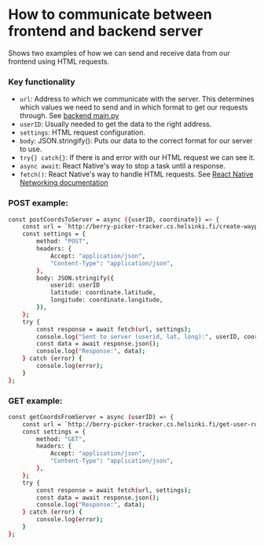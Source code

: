 # How to communicate between frontend and backend server
Shows two examples of how we can send and receive data from our frontend using HTML requests.

### Key functionality
- `url`: Address to which we communicate with the server. This determines which values we need to send and in which format to get our requests through. See [backend main.py](https://github.com/hy-ohtu-syksy-22-bpt/berry-picker-tracker-server/blob/main/src/main.py)
- `userID`: Usually needed to get the data to the right address.
- `settings`: HTML request configuration.
- `body`: JSON.stringify(): Puts our data to the correct format for our server to use.
- `try{} catch{}`: If there is and error with our HTML request we can see it.
- `async await`: React Native's way to stop a task until a response.
- `fetch()`: React Native's way to handle HTML requests. See [React Native Networking documentation](https://reactnative.dev/docs/network)

### POST example:
```bash
const postCoordsToServer = async ({userID, coordinate}) => {
	const url = `http://berry-picker-tracker.cs.helsinki.fi/create-waypoint`;
	const settings = {
		method: "POST",
		headers: {
			Accept: "application/json",
			"Content-Type": "application/json",
		},
		body: JSON.stringify({
			userid: userID
			latitude: coordinate.latitude,
			longitude: coordinate.longitude,
		}),
	};
	try {
		const response = await fetch(url, settings);
		console.log("Sent to server (userid, lat, long):", userID, coordinate.latitude, coordinate.longitude);
		const data = await response.json();
		console.log("Response:", data);
	} catch (error) {
		console.log(error);
	}
};

```


### GET example:
```bash
const getCoordsFromServer = async (userID) => {
	const url = `http://berry-picker-tracker.cs.helsinki.fi/get-user-routes/{userID}`;
	const settings = {
		method: "GET",
		headers: {
			Accept: "application/json",
			"Content-Type": "application/json",
		},
	};
	try {
		const response = await fetch(url, settings);
		const data = await response.json();
		console.log("Response:", data);
	} catch (error) {
		console.log(error);
	}
};

```
